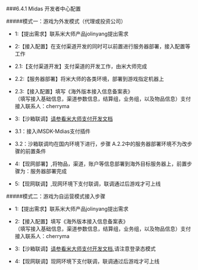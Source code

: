 ###6.4.1 Midas 开发者中心配置

#####模式一：游戏为外发模式（代理或投资公司）

  * 1:【提出需求】联系米大师产品jolinyang提出需求
  
  * 2:【接入配置】在支付渠道开发的同时可以前置进行服务器部署，接入配置等工作
  
  * 2.1:【支付渠道开发】支付渠道的开发工作，由米大师完成
    
  * 2.2:【服务器部署】将米大师的各类环境，部署到游戏指定机器上
    
  * 2.3:【接入配置】填写《海外版本接入信息备案表》  
      （填写接入基础信息，渠道参数信息，结算组，业务组，以及物品信息）支付接入联系人：cherryma

  * 3:【沙箱联调】[请参看米大师支付开发文档](../../Unity/Module/pay.md)   
    
  * 3.1：接入iMSDK-Mdias支付插件
    
  * 3.2：沙箱联调均在国内环境下进行，步骤 A.2.2中的服务器部署环境不为改步骤的前置条件
   
  * 4:【现网部署】,将物品，渠道，账户等信息部署到海外目标服务器上，前置步骤为：服务器部署完成 
    
  * 5:【现网联调】,现网环境下支付联调，联调通过后游戏才可上线



#####模式二：游戏为自运营模式接入步骤

  * 1:【提出需求】联系米大师产品jolinyang提出需求
    
  * 2:【接入配置】填写《海外版本接入信息备案表》  
    （填写接入基础信息，渠道参数信息，结算组，业务组，以及物品信息）支付接入联系人：cherryma

  * 3:【沙箱联调】[请参看米大师支付开发文档](../../Unity/Module/pay.md),请注意登录态模式
     
  * 4:【现网联调】现网环境下支付联调，联调通过后游戏才可上线
